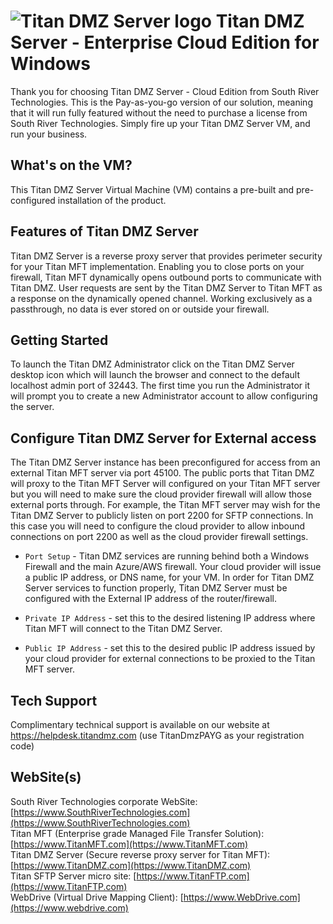 # <img src="https://srtcdnstorage.blob.core.windows.net/software/nextgen/titandmz/titandmz48.png" alt="Titan DMZ Server logo"> Titan DMZ Server - Enterprise Cloud Edition for Windows</img>

Thank you for choosing Titan DMZ Server - Cloud Edition from South River Technologies. This is the Pay-as-you-go version of our solution, meaning that it will run fully featured without the need to purchase a license from South River Technologies. Simply fire up your Titan DMZ Server VM, and run your business.

## What's on the VM?

This Titan DMZ Server Virtual Machine (VM) contains a pre-built and pre-configured installation of the product. 

## Features of Titan DMZ Server

Titan DMZ Server is a reverse proxy server that provides perimeter security for your Titan MFT implementation. Enabling you to close ports on your firewall, Titan MFT dynamically opens outbound ports to communicate with Titan DMZ. User requests are sent by the Titan DMZ Server to Titan MFT as a response on the dynamically opened channel. Working exclusively as a passthrough, no data is ever stored on or outside your firewall.

## Getting Started

To launch the Titan DMZ Administrator click on the Titan DMZ Server desktop icon which will launch the browser and connect to the default localhost admin port of 32443. The first time you run the Administrator it will prompt you to create a new Administrator account to allow configuring the server.

## Configure Titan DMZ Server for External access

The Titan DMZ Server instance has been preconfigured for access from an external Titan MFT server via port 45100. The public ports that Titan DMZ will proxy to the Titan MFT Server will configured on your Titan MFT server but you will need to make sure the cloud provider firewall will allow those external ports through. For example, the Titan MFT server may wish for the Titan DMZ Server to publicly listen on port 2200 for SFTP connections. In this case you will need to configure the cloud provider to allow inbound connections on port 2200 as well as the cloud provider firewall settings.

- `Port Setup` - Titan DMZ services are running behind both a Windows Firewall and the main Azure/AWS firewall. Your cloud provider will issue a public IP address, or DNS name, for your VM. In order for Titan DMZ Server services to function properly, Titan DMZ Server must be configured with the External IP address of the router/firewall.

- `Private IP Address` - set this to the desired listening IP address where Titan MFT will connect to the Titan DMZ Server.

- `Public IP Address` - set this to the desired public IP address issued by your cloud provider for external connections to be proxied to the Titan MFT server.

## Tech Support

Complimentary technical support is available on our website at https://helpdesk.titandmz.com (use TitanDmzPAYG as your registration code)

## WebSite(s)

South River Technologies corporate WebSite:  [https://www.SouthRiverTechnologies.com](https://www.SouthRiverTechnologies.com)<br />
Titan MFT (Enterprise grade Managed File Transfer Solution): [https://www.TitanMFT.com](https://www.TitanMFT.com)<br />
Titan DMZ Server (Secure reverse proxy server for Titan MFT): [https://www.TitanDMZ.com](https://www.TitanDMZ.com)<br />
Titan SFTP Server micro site: [https://www.TitanFTP.com](https://www.TitanFTP.com)<br />
WebDrive (Virtual Drive Mapping Client): [https://www.WebDrive.com](https://www.webdrive.com)<br />

